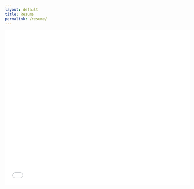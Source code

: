 ```yaml
---
layout: default
title: Resume
permalink: /resume/
---
```


<iframe src="{{site.baseurl}}/img/latest.pdf" style="width:600px; height:500px;" frameborder="0"></iframe>

